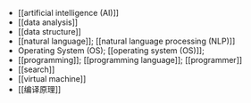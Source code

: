 - [[artificial intelligence (AI)]]
- [[data analysis]]
- [[data structure]]
- [[natural language]]; [[natural language processing (NLP)]]
- Operating System (OS); [[operating system (OS)]];
- [[programming]]; [[programming language]]; [[programmer]]
- [[search]]
- [[virtual machine]]
- [[编译原理]]
